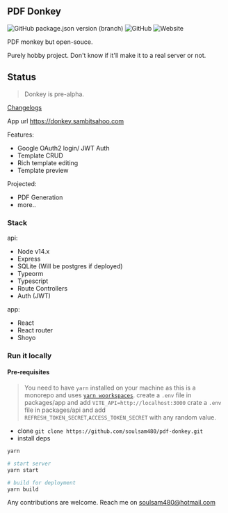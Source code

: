 ## PDF Donkey

![GitHub package.json version (branch)](https://img.shields.io/github/package-json/v/soulsam480/pdf-donkey/master)  ![GitHub](https://img.shields.io/github/license/soulsam480/pdf-donkey)  ![Website](https://img.shields.io/website?url=https%3A%2F%2Fdonkey.sambitsahoo.com)

PDF monkey but open-souce.

Purely hobby project. Don't know if it'll make it to a real server or not.


## Status

> Donkey is pre-alpha.

[Changelogs](./CHANGELOG.md)


App url https://donkey.sambitsahoo.com

Features:
- Google OAuth2 login/ JWT Auth
- Template CRUD
- Rich template editing
- Template preview

Projected:
- PDF Generation
- more..
### Stack

api:
- Node v14.x
- Express
- SQLite (Will be postgres if deployed)
- Typeorm
- Typescript
- Route Controllers
- Auth (JWT)

app:
- React 
- React router
- Shoyo

### Run it locally

#### Pre-requisites 
> You need to have `yarn` installed on your machine as this is a monorepo and uses [`yarn woorkspaces`](https://classic.yarnpkg.com/en/docs/workspaces/).
> create a `.env` file in packages/app and add `VITE_API=http://localhost:3000`
> crate a `.env` file in packages/api and add `REFRESH_TOKEN_SECRET`,`ACCESS_TOKEN_SECRET` with any random value.

- clone `git clone https://github.com/soulsam480/pdf-donkey.git`
- install deps
```bash
yarn

# start server
yarn start

# build for deployment
yarn build

```

Any contributions are welcome. Reach me on [soulsam480@hotmail.com](mailto:soulsam480@hotmail.com)
